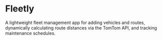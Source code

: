 # Fleetly
A lightweight fleet management app for adding vehicles and routes, dynamically calculating route distances via the TomTom API, and tracking maintenance schedules.
